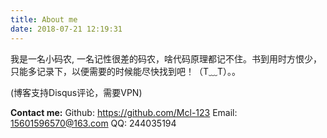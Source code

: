 ```yaml
---
title: About me
date: 2018-07-21 12:19:31
---
```


我是一名小码农, 一名记性很差的码农，啥代码原理都记不住。书到用时方恨少，只能多记录下，以便需要的时候能尽快找到吧！（T﹏T）。。

(博客支持Disqus评论，需要VPN)

**Contact me:**
Github: https://github.com/Mcl-123
Email: 15601596570@163.com
QQ: 244035194